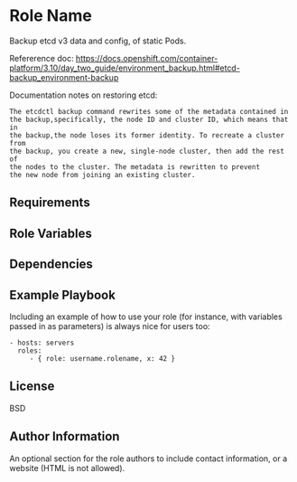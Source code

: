Role Name
=========

Backup etcd v3 data and config, of static Pods.

Refererence doc: https://docs.openshift.com/container-platform/3.10/day_two_guide/environment_backup.html#etcd-backup_environment-backup

Documentation notes on restoring etcd:

```
The etcdctl backup command rewrites some of the metadata contained in
the backup,specifically, the node ID and cluster ID, which means that in
the backup,the node loses its former identity. To recreate a cluster from
the backup, you create a new, single-node cluster, then add the rest of
the nodes to the cluster. The metadata is rewritten to prevent
the new node from joining an existing cluster.
```

Requirements
------------


Role Variables
--------------


Dependencies
------------


Example Playbook
----------------

Including an example of how to use your role (for instance, with variables passed in as parameters) is always nice for users too:

    - hosts: servers
      roles:
         - { role: username.rolename, x: 42 }

License
-------

BSD

Author Information
------------------

An optional section for the role authors to include contact information, or a website (HTML is not allowed).
